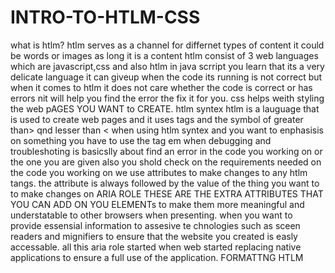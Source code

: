 # INTRO-TO-HTLM-CSS
what is htlm?
htlm serves as a channel for differnet types of content it could be words or images as long it is a content
htlm consist of 3 web languages which are javascript,css and also htlm
in java scrript you learn that its a very delicate language it can giveup when the code its running is not correct but when it comes to htlm it does not care whether the code is correct or has errors nit will help you find the error the fix it for you. css helps weith styling the web pAGES YOU WANT to CREATE.
htlm syntex
htlm is a lauguage that is used to create web pages and it uses tags and the symbol of greater than> qnd lesser than <
when using htlm syntex and you want to enphasisis on something you have to use the tag em
when debugging and troubleshoting is basicslly about find an error in the code you working on or the one you are given also you shold check on the requirements needed on the code you working on
we use attributes to make changes to any htlm tangs. the attribute is always followed by the value of the thing you want to to make changes on
ARIA ROLE THESE ARE THE EXTRA ATTRIBUTES THAT YOU CAN ADD ON YOU ELEMENTs to make them more meaningful and understatable to other browsers when presenting. when you want to provide essensial information to assesive te chnologies such as sceen readers and mignifiers to ensure that the website you created is easly accessable. all this aria role started when web started replacing native applications to ensure a full use of the application.
FORMATTNG HTLM
